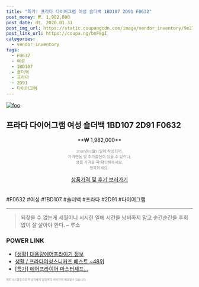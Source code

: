 ```yaml
--- 
title: "특가! 프라다 다이어그램 여성 숄더백 1BD107 2D91 F0632" 
post_money: ₩. 1,982,000 
post_date: dt. 2020.01.31 
post_img_url: https://static.coupangcdn.com/image/vendor_inventory/9e27/a987ca64801e1d354681e6c21e6eeaf92e3a115bda2290f75dbe277d0ca5.jpg 
post_link_url: https://coupa.ng/bnF9gI 
categories: 
  - vendor_inventory 
tags: 
  - F0632 
  - 여성 
  - 1BD107 
  - 숄더백 
  - 프라다 
  - 2D91 
  - 다이어그램 
--- 
```

[![foo](https://static.coupangcdn.com/image/vendor_inventory/9e27/a987ca64801e1d354681e6c21e6eeaf92e3a115bda2290f75dbe277d0ca5.jpg)](https://coupa.ng/bnF9gI) 

## 프라다 다이어그램 여성 숄더백 1BD107 2D91 F0632 
<p style="text-align: center;">**₩ 1,982,000**</p> 
<p style="text-align: center;"><span style="color: #898c8f; font-family: Georgia,Times,serif; font-size: 0.75em;">2020년01월31일에 작성되어, <br>가격변동 및 추가할인이 있을 수 있으니,<br> 상품 가격을 꼭!확인해주세요.<br>행복하세요~</span> 
</p>	 
<div markdown="0" style="text-align: center;"><a href="https://coupa.ng/bnF9gI" class="btn btn--success">상품가격 및 후기 보러가기</a></div> 
<br><br> 
  #F0632 #여성 #1BD107 #숄더백 #프라다 #2D91 #다이어그램 
<hr> 

> 되찾을 수 없는게 세월이니 시시한 일에 시간을 낭비하지 말고 순간순간을 후회 없이 잘 살아야 한다. – 루소 


### POWER LINK

* <a href="https://blog.naver.com/santokki14/221771134113" target="_blank"> [생활] 대용량에어프라이기 정보 </a>
* <a href="https://blog.naver.com/santokki14/221778294132" target="_blank">생활 / 프라다여성스니커즈 베스트 ~48위</a>
* <a href="https://blog.naver.com/sakai111/221789175608" target="_blank">[특가] 에어프라이어 마스터셰프...</a>

<span style="color: #898c8f; font-family: Georgia,Times,serif; font-size: 0.55em;">파트너스활동으로 작성자에게 일정액의 커미션이 제공될수 있습니다.</span> 

